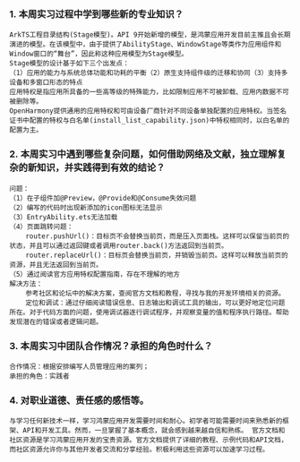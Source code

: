 ### 1. 本周实习过程中学到哪些新的专业知识？
	ArkTS工程目录结构(Stage模型)。API 9开始新增的模型，是鸿蒙应用开发目前主推且会长期演进的模型。在该模型中，由于提供了AbilityStage、WindowStage等类作为应用组件和Window窗口的“舞台”，因此称这种应用模型为Stage模型。
	Stage模型的设计基于如下三个出发点：
	（1）应用的能力与系统总体功能和功耗的平衡（2）原生支持组件级的迁移和协同（3）支持多设备和多窗口形态的特点
	应用特权是指应用所具备的一些高等级的特殊能力，比如限制应用不可被卸载、应用内数据不可被删除等。
	OpenHarmony提供通用的应用特权和可由设备厂商针对不同设备单独配置的应用特权。当签名证书中配置的特权与白名单(install_list_capability.json)中特权相同时，以白名单的配置为主。
### 2. 本周实习中遇到哪些复杂问题，如何借助网络及文献，独立理解复杂的新知识，并实践得到有效的结论？

	问题：
	（1）在子组件加@Preview，@Provide和@Consume失效问题
	（2）编写的代码时出现新添加的icon图标无法显示
	（3）EntryAbility.ets无法加载
	（4）页面跳转问题：
		router.pushUrl()：目标页不会替换当前页，而是压入页面栈。这样可以保留当前页的状态，并且可以通过返回键或者调用router.back()方法返回到当前页。
		router.replaceUrl()：目标页会替换当前页，并销毁当前页。这样可以释放当前页的资源，并且无法返回到当前页。
	（5）通过阅读官方应用特权配置指南，存在不理解的地方
	解决方法：
		参考社区和论坛中的解决方案，查阅官方文档和教程，寻找与我的开发环境相关的资源。
		定位和调试：通过仔细阅读错误信息、日志输出和调试工具的输出，可以更好地定位问题所在。对于代码方面的问题，使用调试器逐行调试程序，并观察变量的值和程序执行路径。帮助发现潜在的错误或者逻辑问题。
### 3. 本周实习中团队合作情况？承担的角色时什么？
	合作情况：根据安排编写人员管理应用的案列；
	承担的角色：实践者
### 4. 对职业道德、责任感的感悟等。
	与学习任何新技术一样，学习鸿蒙应用开发需要时间和耐心。初学者可能需要时间来熟悉新的框架、API和开发工具。然而，一旦掌握了基本概念，就会感到越来越自信和熟练。 官方文档和社区资源是学习鸿蒙应用开发的宝贵资源。官方文档提供了详细的教程、示例代码和API文档，而社区资源允许你与其他开发者交流和分享经验。积极利用这些资源可以加速学习过程。